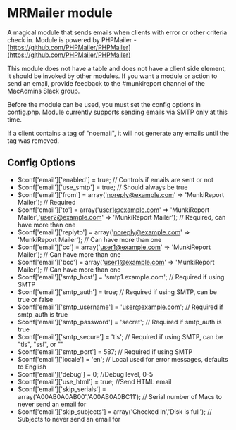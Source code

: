 MRMailer module
==============

A magical module that sends emails when clients with error or other criteria check in. Module is powered by PHPMailer - [https://github.com/PHPMailer/PHPMailer](https://github.com/PHPMailer/PHPMailer)

This module does not have a table and does not have a client side element, it should be invoked by other modules. If you want a module or action to send an email, provide feedback to the \#munkireport channel of the MacAdmins Slack group.

Before the module can be used, you must set the config options in config.php. Module currently supports sending emails via SMTP only at this time.

If a client contains a tag of "noemail", it will not generate any emails until the tag was removed.

Config Options
---
* $conf['email']['enabled'] = true; // Controls if emails are sent or not
* $conf['email']['use_smtp'] = true; // Should always be true
* $conf['email']['from'] = array('noreply@example.com' => 'MunkiReport Mailer'); // Required
* $conf['email']['to'] = array('user1@example.com' => 'MunkiReport Mailer','user2@example.com' => 'MunkiReport Mailer'); // Required, can have more than one
* $conf['email']['replyto'] = array('noreply@example.com' => 'MunkiReport Mailer'); // Can have more than one
* $conf['email']['cc'] = array('user1@example.com' => 'MunkiReport Mailer'); // Can have more than one
* $conf['email']['bcc'] = array('user1@example.com' => 'MunkiReport Mailer'); // Can have more than one
* $conf['email']['smtp_host'] = 'smtp1.example.com'; // Required if using SMTP
* $conf['email']['smtp_auth'] = true; // Required if using SMTP, can be true or false
* $conf['email']['smtp_username'] = 'user@example.com'; // Required if smtp_auth is true
* $conf['email']['smtp_password'] = 'secret'; // Required if smtp_auth is true
* $conf['email']['smtp_secure'] = 'tls'; // Required if using SMTP, can be "tls", "ssl", or ""
* $conf['email']['smtp_port'] = 587; // Required if using SMTP
* $conf['email']['locale'] = 'en'; // Local used for error messages, defaults to English
* $conf['email']['debug'] = 0; //Debug level, 0-5
* $conf['email']['use_html'] = true; //Send HTML email
* $conf['email']['skip_serials'] = array('A00AB0A0AB00','A00AB0A0BC11'); // Serial number of Macs to never send an email for
* $conf['email']['skip_subjects'] = array('Checked In','Disk is full'); // Subjects to never send an email for

